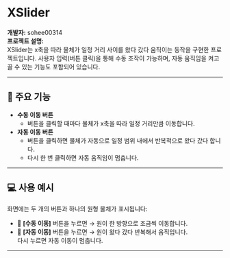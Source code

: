 # XSlider

**개발자:** sohee00314  
**프로젝트 설명:**  
XSlider는 x축을 따라 물체가 일정 거리 사이를 왔다 갔다 움직이는 동작을 구현한 프로젝트입니다. 사용자 입력(버튼 클릭)을 통해 수동 조작이 가능하며, 자동 움직임을 켜고 끌 수 있는 기능도 포함되어 있습니다.

---

## 🧠 주요 기능

- **수동 이동 버튼**
  - 버튼을 클릭할 때마다 물체가 x축을 따라 일정 거리만큼 이동합니다.
- **자동 이동 버튼**
  - 버튼을 클릭하면 물체가 자동으로 일정 범위 내에서 반복적으로 왔다 갔다 합니다.
  - 다시 한 번 클릭하면 자동 움직임이 멈춥니다.

---

## 💻 사용 예시

화면에는 두 개의 버튼과 하나의 원형 물체가 표시됩니다:

- 🔘 **[수동 이동]** 버튼을 누르면 → 원이 한 방향으로 조금씩 이동합니다.
- 🔁 **[자동 이동]** 버튼을 누르면 → 원이 왔다 갔다 반복해서 움직입니다.  
  다시 누르면 자동 이동이 멈춥니다.

---

 
